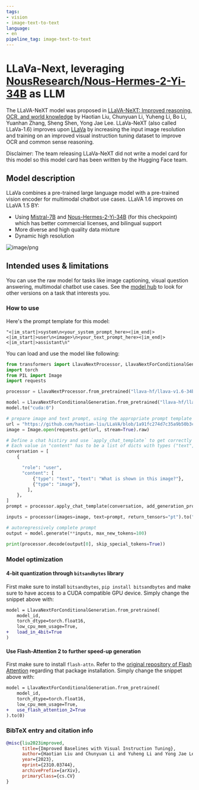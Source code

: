 ```yaml
---
tags:
- vision
- image-text-to-text
language:
- en
pipeline_tag: image-text-to-text
---
```


# LLaVa-Next, leveraging [NousResearch/Nous-Hermes-2-Yi-34B](https://huggingface.co/NousResearch/Nous-Hermes-2-Yi-34B) as LLM

The LLaVA-NeXT model was proposed in [LLaVA-NeXT: Improved reasoning, OCR, and world knowledge](https://llava-vl.github.io/blog/2024-01-30-llava-next/) by Haotian Liu, Chunyuan Li, Yuheng Li, Bo Li, Yuanhan Zhang, Sheng Shen, Yong Jae Lee. LLaVa-NeXT (also called LLaVa-1.6) improves upon [LLaVa](https://huggingface.co/llava-hf/llava-1.5-7b-hf) by increasing the input image resolution and training on an improved visual instruction tuning dataset to improve OCR and common sense reasoning.

Disclaimer: The team releasing LLaVa-NeXT did not write a model card for this model so this model card has been written by the Hugging Face team.

## Model description

LLaVa combines a pre-trained large language model with a pre-trained vision encoder for multimodal chatbot use cases. LLaVA 1.6 improves on LLaVA 1.5 BY:
- Using [Mistral-7B](https://mistral.ai/news/announcing-mistral-7b/) and [Nous-Hermes-2-Yi-34B](https://huggingface.co/NousResearch/Nous-Hermes-2-Yi-34B)  (for this checkpoint) which has better commercial licenses,
  and bilingual support
- More diverse and high quality data mixture
- Dynamic high resolution
  
![image/png](https://cdn-uploads.huggingface.co/production/uploads/62441d1d9fdefb55a0b7d12c/FPshq08TKYD0e-qwPLDVO.png)

## Intended uses & limitations

You can use the raw model for tasks like image captioning, visual question answering, multimodal chatbot use cases. See the [model hub](https://huggingface.co/models?search=llava-hf) to look for
other versions on a task that interests you.

### How to use

Here's the prompt template for this model:
```
"<|im_start|>system\n<your_system_prompt_here><|im_end|><|im_start|>user\n<image>\n<your_text_prompt_here><|im_end|><|im_start|>assistant\n"
```

You can load and use the model like following:
```python
from transformers import LlavaNextProcessor, LlavaNextForConditionalGeneration
import torch
from PIL import Image
import requests

processor = LlavaNextProcessor.from_pretrained("llava-hf/llava-v1.6-34b-hf")

model = LlavaNextForConditionalGeneration.from_pretrained("llava-hf/llava-v1.6-34b-hf", torch_dtype=torch.float16, low_cpu_mem_usage=True) 
model.to("cuda:0")

# prepare image and text prompt, using the appropriate prompt template
url = "https://github.com/haotian-liu/LLaVA/blob/1a91fc274d7c35a9b50b3cb29c4247ae5837ce39/images/llava_v1_5_radar.jpg?raw=true"
image = Image.open(requests.get(url, stream=True).raw)

# Define a chat histiry and use `apply_chat_template` to get correctly formatted prompt
# Each value in "content" has to be a list of dicts with types ("text", "image") 
conversation = [
    {

      "role": "user",
      "content": [
          {"type": "text", "text": "What is shown in this image?"},
          {"type": "image"},
        ],
    },
]
prompt = processor.apply_chat_template(conversation, add_generation_prompt=True)

inputs = processor(images=image, text=prompt, return_tensors="pt").to("cuda:0")

# autoregressively complete prompt
output = model.generate(**inputs, max_new_tokens=100)

print(processor.decode(output[0], skip_special_tokens=True))
```

### Model optimization

#### 4-bit quantization through `bitsandbytes` library

First make sure to install `bitsandbytes`, `pip install bitsandbytes` and make sure to have access to a CUDA compatible GPU device. Simply change the snippet above with: 

```diff
model = LlavaNextForConditionalGeneration.from_pretrained(
    model_id, 
    torch_dtype=torch.float16, 
    low_cpu_mem_usage=True,
+   load_in_4bit=True
)
```

#### Use Flash-Attention 2 to further speed-up generation

First make sure to install `flash-attn`. Refer to the [original repository of Flash Attention](https://github.com/Dao-AILab/flash-attention) regarding that package installation. Simply change the snippet above with: 

```diff
model = LlavaNextForConditionalGeneration.from_pretrained(
    model_id, 
    torch_dtype=torch.float16, 
    low_cpu_mem_usage=True,
+   use_flash_attention_2=True
).to(0)
```

### BibTeX entry and citation info

```bibtex
@misc{liu2023improved,
      title={Improved Baselines with Visual Instruction Tuning}, 
      author={Haotian Liu and Chunyuan Li and Yuheng Li and Yong Jae Lee},
      year={2023},
      eprint={2310.03744},
      archivePrefix={arXiv},
      primaryClass={cs.CV}
}
```